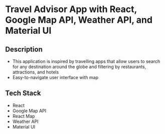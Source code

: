 # Travel Advisor App with React, Google Map API, Weather API, and Material UI

## Description
- This application is inspired by travelling apps that allow users to search for any destination around the globe and filtering by restaurants, attractions, and hotels
- Easy-to-navigate user interface with map

## Tech Stack
- React
- Google Map API
- React Map
- Weather API
- Material UI